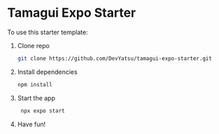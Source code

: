 # Tamagui Expo Starter

To use this starter template:

1. Clone repo

   ```bash
   git clone https://github.com/DevYatsu/tamagui-expo-starter.git
   ```

2. Install dependencies

   ```bash
   npm install
   ```

3. Start the app

   ```bash
    npx expo start
   ```

4. Have fun!
